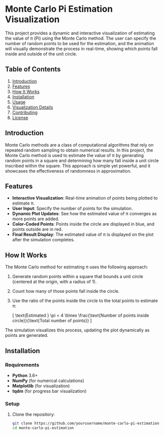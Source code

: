 # Monte Carlo Pi Estimation Visualization

This project provides a dynamic and interactive visualization of estimating the value of π (Pi) using the Monte Carlo method. The user can specify the number of random points to be used for the estimation, and the animation will visually demonstrate the process in real-time, showing which points fall inside and outside of the unit circle.

## Table of Contents

1. [Introduction](#introduction)
2. [Features](#features)
3. [How It Works](#how-it-works)
4. [Installation](#installation)
5. [Usage](#usage)
6. [Visualization Details](#visualization-details)
7. [Contributing](#contributing)
8. [License](#license)

## Introduction

Monte Carlo methods are a class of computational algorithms that rely on repeated random sampling to obtain numerical results. In this project, the Monte Carlo method is used to estimate the value of π by generating random points in a square and determining how many fall inside a unit circle inscribed within the square. This approach is simple yet powerful, and it showcases the effectiveness of randomness in approximation.

## Features

- **Interactive Visualization**: Real-time animation of points being plotted to estimate π.
- **User Input**: Specify the number of points for the simulation.
- **Dynamic Plot Updates**: See how the estimated value of π converges as more points are added.
- **Color-Coded Points**: Points inside the circle are displayed in blue, and points outside are in red.
- **Final Result Display**: The estimated value of π is displayed on the plot after the simulation completes.

## How It Works

The Monte Carlo method for estimating π uses the following approach:

1. Generate random points within a square that bounds a unit circle (centered at the origin, with a radius of 1).
2. Count how many of those points fall inside the circle.
3. Use the ratio of the points inside the circle to the total points to estimate π:
   
   \[
   \text{Estimated } \pi = 4 \times \frac{\text{Number of points inside circle}}{\text{Total number of points}}
   \]

The simulation visualizes this process, updating the plot dynamically as points are generated.

## Installation

### Requirements

- **Python** 3.6+
- **NumPy** (for numerical calculations)
- **Matplotlib** (for visualization)
- **tqdm** (for progress bar visualization)

### Setup

1. Clone the repository:

   ```bash
   git clone https://github.com/yourusername/monte-carlo-pi-estimation.git
   cd monte-carlo-pi-estimation
